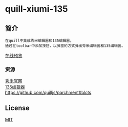 # quill-xiumi-135

## 简介
```
在quill中集成秀米编辑器和135编辑器。
通过在toolbar中添加按钮，以弹窗的方式弹出秀米编辑器和135编辑器。
```
<a href="http://www.lichengblog.com/demo/quill-xiumi-135/index.html" target="_blank">在线预览</a>

### 资源

<a href="https://xiumi.us/" target="_blank">秀米官网</a><br>
<a href="http://www.135plat.com/open_editor.html" target="_blank">135编辑器</a><br>
<a href="https://github.com/quilljs/parchment#blots" target="_blank">https://github.com/quilljs/parchment#blots</a><br>

## License

<a href="https://opensource.org/licenses/MIT" target="_blank">MIT</a>
